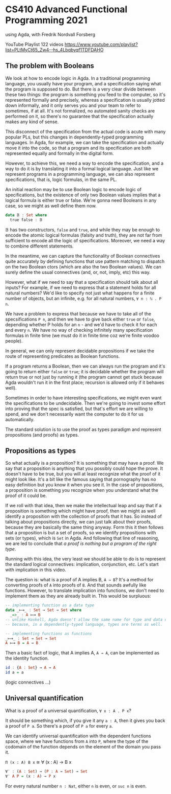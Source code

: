 # CS410 Advanced Functional Programming 2021
using Agda, with Fredrik Nordvall Forsberg

YouTube Playlist 122 videos
https://www.youtube.com/playlist?list=PLtMyCt65_Zw4--hs_4Lbqbyqf1TDFDAHO

## The problem with Booleans

We look at how to encode logic in Agda. In a traditional programming language, you usually have your program, and a specification saying what the program is supposed to do. But there is a very clear divide between these two things: the program is something you feed to the computer, so it's represented formally and precisely, whereas a specification is usually jotted down informally, and it only serves you and your team to refer to sometimes, if at all. It's not formalized, no automated sanity checks are performed on it, so there's no guarantee that the specification actually makes any kind of sense.

This disconnect of the specification from the actual code is acute with many popular PLs, but this changes in dependently-typed programming languages. In Agda, for example, we can take the specification and actually move it into the code, so that a program and its specification are both represented equally and formally in the digital form.

However, to achieve this, we need a way to encode the specification, and a way to do it is by translating it into a formal logical language. Just like we represent programs in a programming language, we can also represent specifications, that is, logic formulas, in the same PL.

An initial reaction may be to use Boolean logic to encode logic of specifications, but the existence of only two Boolean values implies that a logical formula is either true or false. We're gonna need Booleans in any case, so we might as well define them now.

```hs
data 𝔹 : Set where
  true false : 𝔹
```

𝔹 has two constructors, `false` and `true`, and while they may be enough to encode the atomic logical formulas (falsity and truth), they are not far from sufficient to encode all the logic of specifications. Moreover, we need a way to combine different statements.

In the meantime, we can capture the functionality of Boolean connectives quite accurately by defining functions that use pattern matching to dispatch on the two Boolean ctors (which are also the two Boolean values). We can surely define the usual connectives (and, or, not, imply, etc) this way.

However, what if we need to say that a specification should talk about all inputs? For example, if we need to express that a statement holds for all natural numbers? We'd like to specify not just what happens for a finite number of objects, but an infinite, e.g. for all natural numbers, `∀ n : ℕ . P n`.

We have a problem to express that because we have to take all of the specsifications `P n`, and then we have to give back either `true` or `false`, depending whether P holds for an `n` - and we'd have to check it for each and every `n`. We have no way of checking infinitely many specification formulas in finite time (we must do it in finite time coz we're finite voodoo people).

In general, we can only represent decidable propositions if we take the route of representing predicates as Boolean functions.

If a program returns a Boolean, then we can always run the program and it's going to return either `false` or `true`; it is decidable whether the program will return true or not just by running it (the program cannot get stuck because Agda wouldn't run it in the first place; recursion is allowed only if it behaves well).

Sometimes in order to have interesting specifications, we might even want the specifications to be undecidable. Then we're going to invest some effort into proving that the spec is satisfied, but that's effort we are willing to spend, and we don't necessarily want the computer to do it for us automatically.

The standard solution is to use the proof as types paradigm and represent propositions (and proofs) as types.

## Propositions as types

So what actually is a proposition? It is something that may have a proof. We say that a proposition is anything that you possibly could hope the prove. It doesn't have to be true, but you will at least recognize what the proof of it might look like. It's a bit like the famous saying that pornography has no easy definition but you know it when you see it. In the case of propositions, a proposition is something you recognize when you understand what the proof of it could be.

If we roll with that idea, then we make the intellectual leap and say that if a proposition is something which might have proof, then we might as well identify a proposition with the collection of proofs that it has. So instead of talking about propositions directly, we can just talk about their proofs, because they are basically the same thing anyway. Form this it then follows that a proposition is but a set of proofs, so we identify propositions with sets (or types), which is `Set` in Agda. And following that line of reasoning, we are led to conclude that *a proof is nothing but a program of the right type*.

Running with this idea, the very least we should be able to do is to represent the standard logical connectives: implication, conjunction, etc. Let's start with implication in this video.

The question is: what is a proof of A implies B, `A → B`? It's a method for converting proofs of `A` into proofs of `B`. And that sounds awfully like functions. However, to translate implication into functions, we don't need to implement them as they are already built in. This would be surpluous:

```hs agda
-- implementing function as a data type
data _⟼_ : Set → Set → Set where
  _=>_ : A ⟼ B
-- unlike Haskell, Agda doesn't allow the same name for type and data ctors
-- because, in a dependently-typed language, types are terms as well.

-- implementing functions as functions
_⟼_ : Set → Set → Set
A ⟼ B = A → B
```

Then a basic fact of logic, that A implies A, `A → A`, can be implemented as the identity function.

```hs agda
id : {A : Set} → A → A
id a = a
```

(logic connectives …)


## Universal quantification

What is a proof of a universal quantification, `∀ x : A . P x`?

It should be something which, if you give it any `a : A`, then it gives you back a proof of `P a`. So there's a proof of `P a` for every `a`.

We can identify universal quantification with the dependent functions space, where we have functions from `A` into `P`, where the type of the codomain of the function depends on the element of the domain you pass it.

`Π (x : A) B x` ≅ ∀ (x : A) → B x

```hs agda
∀′ : (A : Set) → (P : A → Set) → Set
∀′ A P = (x : A) → P x
```

For every natural number `n : Nat`, either `n` is even, or `suc n` is even.
